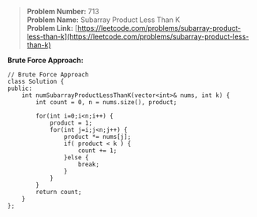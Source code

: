 > **Problem Number:** 713 <br>
> **Problem Name:** Subarray Product Less Than K <br>
> **Problem Link:** [https://leetcode.com/problems/subarray-product-less-than-k](https://leetcode.com/problems/subarray-product-less-than-k) <br>

**Brute Force Approach:** <br>

    // Brute Force Approach
    class Solution {
    public:
        int numSubarrayProductLessThanK(vector<int>& nums, int k) {
            int count = 0, n = nums.size(), product;
            
            for(int i=0;i<n;i++) {
                product = 1;
                for(int j=i;j<n;j++) {
                    product *= nums[j];
                    if( product < k ) {
                        count += 1;
                    }else {
                        break;
                    }
                }
            }
            return count;
        }
    };